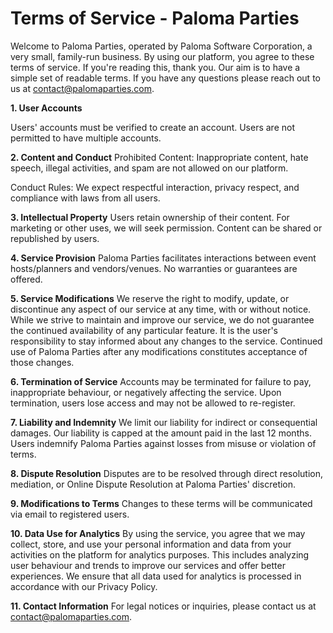 # Terms of Service - Paloma Parties

Welcome to Paloma Parties, operated by Paloma Software Corporation, a very small, family-run business. By using our platform, you agree to these terms of service. If you're reading this, thank you. Our aim is to have a simple set of readable terms. If you have any questions please reach out to us at contact@palomaparties.com.

**1. User Accounts**

Users' accounts must be verified to create an account. Users are not permitted to have multiple accounts.

**2. Content and Conduct**
Prohibited Content: Inappropriate content, hate speech, illegal activities, and spam are not allowed on our platform.

Conduct Rules: We expect respectful interaction, privacy respect, and compliance with laws from all users.

**3. Intellectual Property**
Users retain ownership of their content. For marketing or other uses, we will seek permission. Content can be shared or republished by users.

**4. Service Provision**
Paloma Parties facilitates interactions between event hosts/planners and vendors/venues. No warranties or guarantees are offered.

**5. Service Modifications**
We reserve the right to modify, update, or discontinue any aspect of our service at any time, with or without notice. While we strive to maintain and improve our service, we do not guarantee the continued availability of any particular feature. It is the user's responsibility to stay informed about any changes to the service. Continued use of Paloma Parties after any modifications constitutes acceptance of those changes.

**6. Termination of Service**
Accounts may be terminated for failure to pay, inappropriate behaviour, or negatively affecting the service. Upon termination, users lose access and may not be allowed to re-register.

**7. Liability and Indemnity**
We limit our liability for indirect or consequential damages. Our liability is capped at the amount paid in the last 12 months. Users indemnify Paloma Parties against losses from misuse or violation of terms.

**8. Dispute Resolution**
Disputes are to be resolved through direct resolution, mediation, or Online Dispute Resolution at Paloma Parties' discretion.

**9. Modifications to Terms**
Changes to these terms will be communicated via email to registered users.

**10. Data Use for Analytics**
By using the service, you agree that we may collect, store, and use your personal information and data from your activities on the platform for analytics purposes. This includes analyzing user behaviour and trends to improve our services and offer better experiences. We ensure that all data used for analytics is processed in accordance with our Privacy Policy.

**11. Contact Information**
For legal notices or inquiries, please contact us at contact@palomaparties.com.
